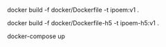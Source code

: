 docker build  -f docker/Dockerfile -t ipoem:v1 .

docker build  -f docker/Dockerfile-h5 -t ipoem-h5:v1 .

docker-compose up


